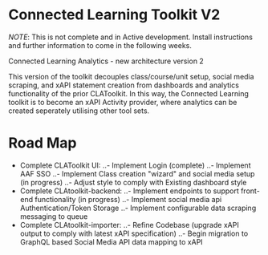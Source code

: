 # Connected Learning Toolkit V2

*NOTE*: This is not complete and in Active development. Install instructions and further information to come in the following weeks.

Connected Learning Analytics - new architecture version 2

This version of the toolkit decouples class/course/unit setup, social media scraping, and xAPI statement creation from dashboards and analytics functionality of the
prior CLAToolkit. In this way, the Connected Learning toolkit is to become an xAPI Activity provider, where analytics can be created seperately utilising other tool sets.

# Road Map
- Complete CLAToolkit UI:
..- Implement Login (complete)
..- Implement AAF SSO 
..- Implement Class creation "wizard" and social media setup (in progress)
..- Adjust style to comply with Existing dashboard style
- Complete CLAtoolkit-backend:
..- Implement endpoints to support front-end functionality (in progress)
..- Implement social media api Authentication/Token Storage
..- Implement configurable data scraping messaging to queue
- Complete CLAtoolkit-importer:
..- Refine Codebase (upgrade xAPI output to comply with latest xAPI specification)
..- Begin migration to GraphQL based Social Media API data mapping to xAPI 

